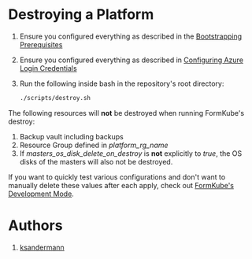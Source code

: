 # Destroying a Platform

1. Ensure you configured everything as described in the [Bootstrapping Prerequisites](./prerequisites.md)

1. Ensure you configured everything as described in [Configuring Azure Login Credentials](./credentials.md)

1. Run the following inside bash in the repository's root directory:

    ```bash
    ./scripts/destroy.sh
    ```

The following resources will **not** be destroyed when running FormKube's destroy:

1. Backup vault including backups
1. Resource Group defined in *platform_rg_name*
1. If *masters_os_disk_delete_on_destroy* is **not** explicitly to *true*, the OS disks of the masters will also not be
destroyed.

If you want to quickly test various configurations and don't want to manually delete these values after each apply,
check out [FormKube's Development Mode](dev_mode.md).

# Authors
1. [ksandermann](https://github.com/ksandermann)